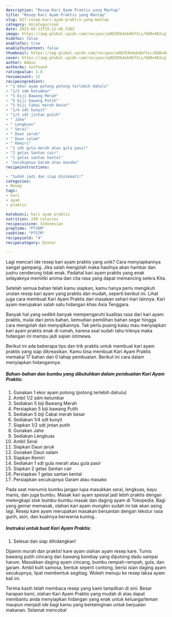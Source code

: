 ```yaml
---
description: "Resep Kari Ayam Praktis yang Mantap"
title: "Resep Kari Ayam Praktis yang Mantap"
slug: 827-resep-kari-ayam-praktis-yang-mantap
category: Uncategorized
date: 2023-03-11T15:12:46.530Z
image: https://img-global.cpcdn.com/recipes/ad8293b4eb4bf3cc/680x482cq70/kari-ayam-praktis-foto-resep-utama.jpg
hideToc: false
enableToc: true
enableTocContent: false
thumbnail: https://img-global.cpcdn.com/recipes/ad8293b4eb4bf3cc/680x482cq70/kari-ayam-praktis-foto-resep-utama.jpg
cover: https://img-global.cpcdn.com/recipes/ad8293b4eb4bf3cc/680x482cq70/kari-ayam-praktis-foto-resep-utama.jpg
author: Admin
authorAv: notfound
ratingvalue: 3.8
reviewcount: 12
recipeingredient:
- "1 ekor ayam potong potong terlebih dahulu"
- "1/2 sdm ketumbar"
- "5 biji Bawang Merah"
- "5 biji bawang Putih"
- "5 biji Cabai merah besar"
- "1/4 sdt kunyit"
- "1/2 sdt jintan putih"
- " Jahe"
- " Lengkuas"
- " Serai"
- " Daun jeruk"
- " Daun salam"
- " Kemiri"
- "1 sdt gula merah atau gula pasir"
- "2 gelas Santan cair"
- "1 gelas santan kental"
- "secukupnya Garam atau masako"
recipeinstructions:

- "Sudah jadi dan siap dinikmati!"
categories:
- Resep
tags:
- kari
- ayam
- praktis

katakunci: kari ayam praktis 
nutrition: 249 calories
recipecuisine: Indonesian
preptime: "PT36M"
cooktime: "PT57M"
recipeyield: "4"
recipecategory: Dinner

---
```





Lagi mencari ide resep kari ayam praktis yang unik? Cara menyiapkannya sangat gampang. Jika salah mengolah maka hasilnya akan hambar dan justru cenderung tidak enak. Padahal kari ayam praktis yang enak selayaknya memiliki aroma dan cita rasa yang dapat memancing selera Kita.





Setelah semua bahan telah kamu siapkan, kamu hanya perlu mengikuti urutan resep kari ayam yang praktis dan mudah, seperti berikut ini. Lihat juga cara membuat Kari Ayam Praktis dan masakan sehari-hari lainnya. Kari ayam merupakan salah satu hidangan khas Asia Tenggara.

Banyak hal yang sedikit banyak mempengaruhi kualitas rasa dari kari ayam praktis, mulai dari jenis bahan, kemudian pemilihan bahan segar hingga cara mengolah dan menyajikannya. Tak perlu pusing kalau mau menyiapkan kari ayam praktis enak di rumah, karena asal sudah tahu triknya maka hidangan ini mampu jadi sajian istimewa.






Berikut ini ada beberapa tips dan trik praktis untuk membuat kari ayam praktis yang siap dikreasikan. Kamu bisa membuat Kari Ayam Praktis memakai 17 bahan dan 0 tahap pembuatan. Berikut ini cara dalam menyiapkan hidangannya.

<!--inarticleads1-->

##### Bahan-bahan dan bumbu yang dibutuhkan dalam pembuatan Kari Ayam Praktis:

1. Gunakan 1 ekor ayam potong (potong terlebih dahulu)
1. Ambil 1/2 sdm ketumbar
1. Sediakan 5 biji Bawang Merah
1. Persiapkan 5 biji bawang Putih
1. Sediakan 5 biji Cabai merah besar
1. Sediakan 1/4 sdt kunyit
1. Siapkan 1/2 sdt jintan putih
1. Gunakan  Jahe
1. Sediakan  Lengkuas
1. Ambil  Serai
1. Siapkan  Daun jeruk
1. Gunakan  Daun salam
1. Siapkan  Kemiri
1. Sediakan 1 sdt gula merah atau gula pasir
1. Siapkan 2 gelas Santan cair
1. Persiapkan 1 gelas santan kental
1. Persiapkan secukupnya Garam atau masako


Pada saat menumis bumbu jangan lupa masukkan serai, lengkuas, kayu manis, dan juga bumbu. Masak kari ayam spesial jadi lebih praktis dengan melengkapi stok bumbu-bumbu masak dan daging ayam di Tokopedia. Bagi yang gemar memasak, olahan kari ayam mungkin sudah ini tak akan asing lagi. Resep kare ayam merupakan masakan bersantan dengan tekstur rasa gurih, asin, dan kuahnya berwarna kuning.. 

<!--inarticleads2-->

##### Instruksi untuk buat Kari Ayam Praktis:


1. Selesai dan siap dihidangkan!

Dijamin murah dan praktis! kare ayam olahan ayam resep kare. Tumis bawang putih cincang dan bawang bombay yang dipotong dadu sampai harum. Masukkan daging ayam cincang, bumbu rempah-rempah, gula, dan garam. Ambil kulit samosa, bentuk seperti contong, berisi isian daging ayam secukupnya, lipat membentuk segitiag. Wokeh menuju ke resep laksa ayam kali ini. 

Terima kasih telah membaca resep yang kami tampilkan di sini. Besar harapan kami, olahan Kari Ayam Praktis yang mudah di atas dapat membantu anda menyiapkan hidangan yang enak untuk keluarga/teman maupun menjadi ide bagi kamu yang berkeinginan untuk berjualan makanan. Selamat mencoba!
